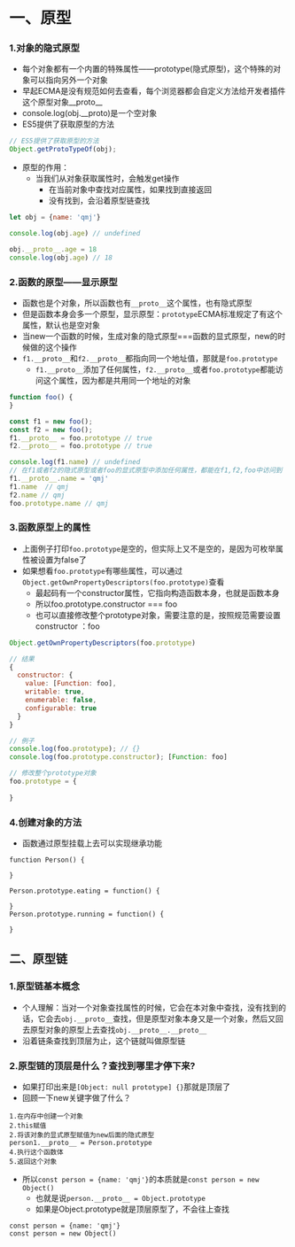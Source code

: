 # 一、原型

### 1.对象的隐式原型

- 每个对象都有一个内置的特殊属性——prototype(隐式原型)，这个特殊的对象可以指向另外一个对象
- 早起ECMA是没有规范如何去查看，每个浏览器都会自定义方法给开发者插件这个原型对象__proto__
- console.log(obj.__proto)是一个空对象
- ES5提供了获取原型的方法

```js
// ES5提供了获取原型的方法
Object.getProtoTypeOf(obj);
```

- 原型的作用：
  - 当我们从对象获取属性时，会触发get操作
    - 在当前对象中查找对应属性，如果找到直接返回
    - 没有找到，会沿着原型链查找

```js
let obj = {name: 'qmj'}

console.log(obj.age) // undefined

obj.__proto__.age = 18
console.log(obj.age) // 18
```

### 2.函数的原型——显示原型

- 函数也是个对象，所以函数也有`__proto__`这个属性，也有隐式原型
- 但是函数本身会多一个原型，显示原型：`prototype`ECMA标准规定了有这个属性，默认也是空对象
- 当new一个函数的时候，生成对象的隐式原型===函数的显式原型，new的时候做的这个操作
- `f1.__proto__`和`f2.__proto__`都指向同一个地址值，那就是`foo.prototype`
  - `f1.__proto__`添加了任何属性，`f2.__proto__`或者`foo.prototype`都能访问这个属性，因为都是共用同一个地址的对象

```js
function foo() {
}

const f1 = new foo();
const f2 = new foo();
f1.__proto__ = foo.prototype // true
f2.__proto__ = foo.prototype // true

console.log(f1.name) // undefined
// 在f1或者f2的隐式原型或者foo的显式原型中添加任何属性，都能在f1,f2,foo中访问到
f1.__proto__.name = 'qmj'
f1.name  // qmj
f2.name // qmj
foo.prototype.name // qmj
```

### 3.函数原型上的属性

- 上面例子打印`foo.prototype`是空的，但实际上又不是空的，是因为可枚举属性被设置为false了
- 如果想看`foo.prototype`有哪些属性，可以通过`Object.getOwnPropertyDescriptors(foo.prototype)`查看
  - 最起码有一个constructor属性，它指向构造函数本身，也就是函数本身
  - 所以foo.prototype.constructor === foo
  - 也可以直接修改整个prototype对象，需要注意的是，按照规范需要设置constructor ：foo

```js
Object.getOwnPropertyDescriptors(foo.prototype)

// 结果
{
  constructor: {
    value: [Function: foo],
    writable: true,
    enumerable: false,
    configurable: true
  }
}

// 例子
console.log(foo.prototype); // {}
console.log(foo.prototype.constructor); [Function: foo]

// 修改整个prototype对象
foo.prototype = {
  
}

```

### 4.创建对象的方法

- 函数通过原型挂载上去可以实现继承功能

```
function Person() {

}

Person.prototype.eating = function() {

}
Person.prototype.running = function() {

}
```

## 二、原型链

### 1.原型链基本概念

- 个人理解：当对一个对象查找属性的时候，它会在本对象中查找，没有找到的话，它会去`obj.__proto__`查找，但是原型对象本身又是一个对象，然后又回去原型对象的原型上去查找`obj.__proto__.__proto__`
- 沿着链条查找到顶层为止，这个链就叫做原型链

### 2.原型链的顶层是什么？查找到哪里才停下来?

- 如果打印出来是`[Object: null prototype] {}`那就是顶层了
- 回顾一下new关键字做了什么？

```
1.在内存中创建一个对象
2.this赋值
2.将该对象的显式原型赋值为new后面的隐式原型
person1.__proto__ = Person.prototype
4.执行这个函数体
5.返回这个对象
```

- 所以`const person = {name: 'qmj'}`的本质就是`const person = new Object()`
  - 也就是说`person.__proto__ = Object.prototype`
  - 如果是Object.prototype就是顶层原型了，不会往上查找

```
const person = {name: 'qmj'}
const person = new Object()

```

